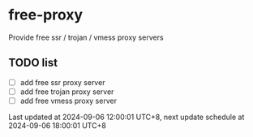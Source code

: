 
# free-proxy
Provide free ssr / trojan / vmess proxy servers


## TODO list
- [ ] add free ssr proxy server
- [ ] add free trojan proxy server
- [ ] add free vmess proxy server

Last updated at 2024-09-06 12:00:01 UTC+8, next update schedule at 2024-09-06 18:00:01 UTC+8

